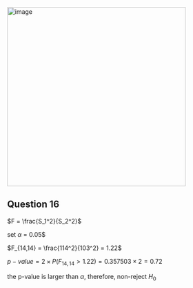 <img width="414" alt="image" src="https://github.com/user-attachments/assets/7a93dd7e-1041-43a7-b346-ecfe5e5dc6ee" />

## Question 16

$F = \frac{S_1^2}{S_2^2}$  

set $\alpha$ = 0.05$  

$F_{14,14} = \frac{114^2}{103^2} = 1.22$  

$p-value = 2 \times P(F_{14,14} > 1.22) = 0.357503 \times 2 = 0.72$  

$\text{the p-value is larger than }\alpha\text{, therefore, non-reject }H_0$  
